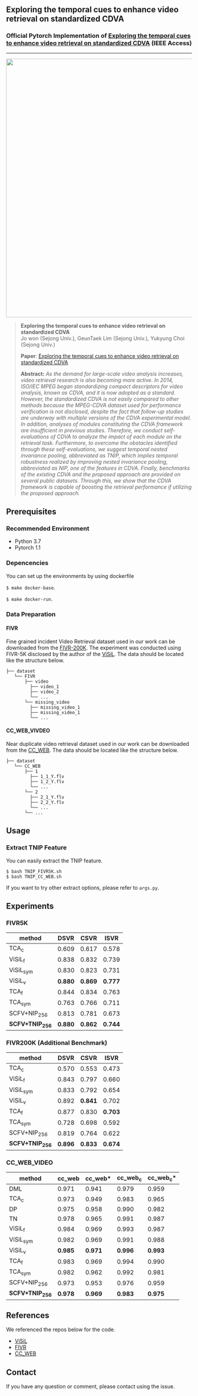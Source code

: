 ## Exploring the temporal cues to enhance video retrieval on standardized CDVA

### Official Pytorch Implementation of [Exploring the temporal cues to enhance video retrieval on standardized CDVA](https://ieeexplore.ieee.org/document/9754362) (IEEE Access)

---

<img src="https://user-images.githubusercontent.com/46413594/154407230-eae08576-8a06-40de-b211-0e10f125b3b3.png" width="700">

> **Exploring the temporal cues to enhance video retrieval on standardized CDVA**<br>
> Jo won (Sejong Univ.), GeunTaek Lim (Sejong Univ.), Yukyung Choi (Sejong Univ.)
>
> **Paper**: [Exploring the temporal cues to enhance video retrieval on standardized CDVA](https://ieeexplore.ieee.org/document/9754362) 
>
> **Abstract:** *As the demand for large-scale video analysis increases, video retrieval research is also becoming more active. In 2014, ISO/IEC MPEG began standardizing compact descriptors for video analysis, known as CDVA, and it is now adopted as a standard. However, the standardized CDVA is not easily compared to other methods because the MPEG-CDVA dataset used for performance verification is not disclosed, despite the fact that follow-up studies are underway with multiple versions of the CDVA experimental model. In addition, analyses of modules constituting the CDVA framework are insufficient in previous studies. Therefore, we conduct self-evaluations of CDVA to analyze the impact of each module on the retrieval task. Furthermore, to overcome the obstacles identified through these self-evaluations, we suggest temporal nested invariance pooling, abbreviated as TNIP, which implies temporal robustness realized by improving nested invariance pooling, abbreviated as NIP, one of the features in CDVA. Finally, benchmarks of the existing CDVA and the proposed approach are provided on several public datasets. Through this, we show that the CDVA framework is capable of boosting the retrieval performance if utilizing the proposed approach.*

## Prerequisites

### Recommended Environment
* Python 3.7
* Pytorch 1.1

### Depencencies
You can set up the environments by using dockerfile 

  `$ make docker-base`.
  
  `$ make docker-run`.

### Data Preparation

#### FIVR 

Fine grained incident Video Retrieval dataset used in our work can be downloaded from the [FIVR-200K](https://github.com/MKLab-ITI/FIVR-200K). The experiment was conducted using FIVR-5K disclosed by the author of the [ViSiL](https://github.com/MKLab-ITI/visil). The data should be located like the structure below.
~~~~
├── dataset
   └── FIVR
       ├── video
         ├── video_1
         ├── video_2
         └── ...
       └── missing_video
         ├── missing_video_1
         ├── missing_video_1
         └── ...
~~~~

#### CC_WEB_VIVDEO

Near duplicate video retrieval dataset used in our work can be downloaded from the [CC_WEB](http://vireo.cs.cityu.edu.hk/webvideo/Download.htm). The data should be located like the structure below.
~~~~
├── dataset
   └── CC_WEB
       ├── 1
         ├── 1_1_Y.flv
         ├── 1_2_Y.flv
         └── ...
       └── 2
         ├── 2_1_Y.flv
         ├── 2_2_Y.flv
         └── ...
       └── ...
~~~~
## Usage

### Extract TNIP Feature
You can easily extract the TNIP feature.
~~~~
$ bash TNIP_FIVR5K.sh
$ bash TNIP_CC_WEB.sh
~~~~
If you want to try other extract options, please refer to `args.py`.

## Experiments

### FIVR5K

| method | DSVR  | CSVR  | ISVR  |
| --------- | ---- | ---- | ---- |
| TCA<sub>c</sub>      | 0.609 | 0.617 | 0.578 |
| ViSiL<sub>f</sub>       | 0.838 | 0.832 | 0.739 |
| ViSiL<sub>sym</sub>       | 0.830 | 0.823 | 0.731 |
| ViSiL<sub>v</sub>       | **0.880** | **0.869** | **0.777** |
| TCA<sub>f</sub>       | 0.844 | 0.834 | 0.763 |
| TCA<sub>sym</sub>       | 0.763 | 0.766 | 0.711 |
| SCFV+NIP<sub>256</sub>       | 0.813 | 0.781 | 0.673 |
| **SCFV+TNIP<sub>256</sub>**       | **0.880** | **0.862** | **0.744** |


### FIVR200K (Additional Benchmark)

| method | DSVR  | CSVR  | ISVR  |
| --------- | ---- | ---- | ---- |
| TCA<sub>c</sub>      | 0.570 | 0.553 | 0.473 |
| ViSiL<sub>f</sub>      | 0.843 | 0.797 | 0.660 |
| ViSiL<sub>sym</sub>       | 0.833 | 0.792 | 0.654 |
| ViSiL<sub>v</sub>       | 0.892 | **0.841** | 0.702 |
| TCA<sub>f</sub>       | 0.877 | 0.830 | **0.703** |
| TCA<sub>sym</sub>       | 0.728 | 0.698 | 0.592 |
| SCFV+NIP<sub>256</sub>      | 0.819 | 0.764 | 0.622 |
| **SCFV+TNIP<sub>256</sub>**       | **0.896** | **0.833** | **0.674** |


### CC_WEB_VIDEO

| method | cc_web  | cc_web*  | cc_web<sub>c</sub>  | cc_web<sub>c</sub>*  |
| --------- | ---- | ---- | ---- | ---- |
| DML      | 0.971 | 0.941 | 0.979 | 0.959 |
| TCA<sub>c</sub>      | 0.973 | 0.949 | 0.983 | 0.965 |
| DP      | 0.975 | 0.958 | 0.990 | 0.982 |
| TN      | 0.978 | 0.965 | 0.991 | 0.987 |
| ViSiL<sub>f</sub>       | 0.984 | 0.969 | 0.993 | 0.987 |
| ViSiL<sub>sym</sub>       | 0.982 | 0.969 | 0.991 | 0.988 |
| ViSiL<sub>v</sub>       | **0.985** | **0.971** | **0.996** | **0.993** |
| TCA<sub>f</sub>      | 0.983 | 0.969 | 0.994 | 0.990 |
| TCA<sub>sym</sub>       | 0.982 | 0.962 | 0.992 | 0.981 |
| SCFV+NIP<sub>256</sub>       | 0.973 | 0.953 | 0.976 | 0.959 |
| **SCFV+TNIP<sub>256</sub>**       | **0.978** | **0.969** | **0.983** | **0.975** |

## References
We referenced the repos below for the code.

* [ViSiL](https://github.com/MKLab-ITI/visil)
* [FIVR](https://github.com/MKLab-ITI/FIVR-200K)
* [CC_WEB](http://vireo.cs.cityu.edu.hk/webvideo/)

## Contact
If you have any question or comment, please contact using the issue.
